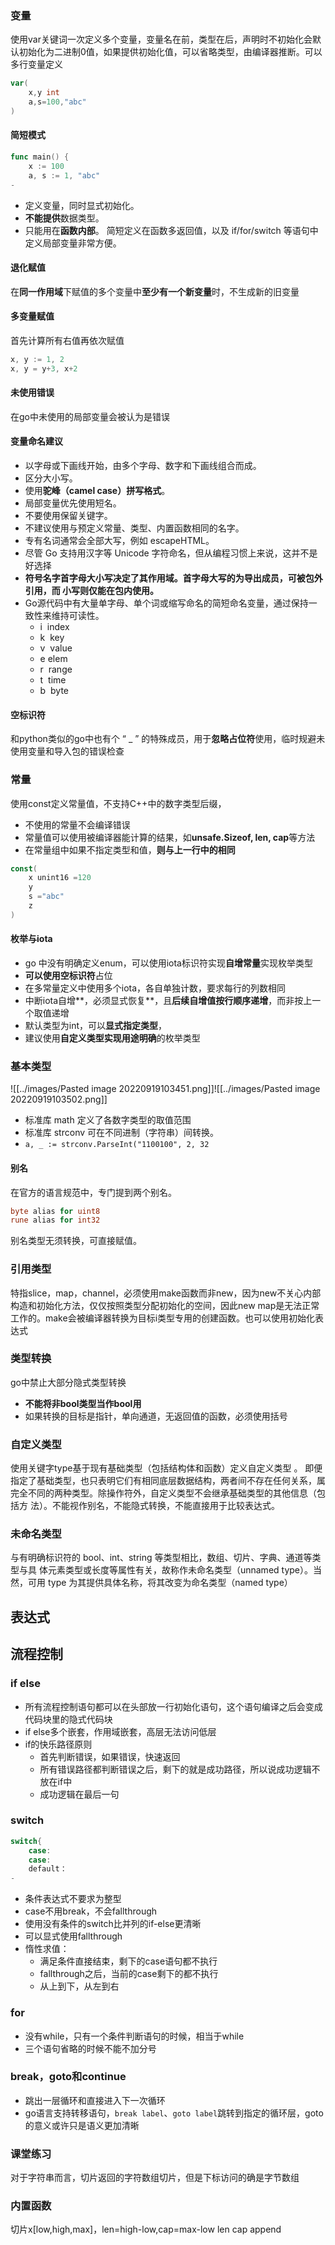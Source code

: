 ### 变量
使用var关键词一次定义多个变量，变量名在前，类型在后，声明时不初始化会默认初始化为二进制0值，如果提供初始化值，可以省略类型，由编译器推断。可以多行变量定义
```go
var(
	x,y int
	a,s=100,"abc"
)
```
#### 简短模式
```go
func main() {
	x := 100 
	a, s := 1, "abc" 
- 
```
- 定义变量，同时显式初始化。
- **不能提供**数据类型。
- 只能用在**函数内部**。
简短定义在函数多返回值，以及 if/for/switch 等语句中定义局部变量非常方便。
#### 退化赋值
在**同一作用域**下赋值的多个变量中**至少有一个新变量**时，不生成新的旧变量
#### 多变量赋值
首先计算所有右值再依次赋值
```go
x, y := 1, 2 
x, y = y+3, x+2
```
#### 未使用错误
在go中未使用的局部变量会被认为是错误
#### 变量命名建议
-  以字母或下画线开始，由多个字母、数字和下画线组合而成。 
-  区分大小写。 
-  使用**驼峰（camel case）拼写格式**。 
-  局部变量优先使用短名。 
- 不要使用保留关键字。 
- 不建议使用与预定义常量、类型、内置函数相同的名字。 
- 专有名词通常会全部大写，例如 escapeHTML。 
- 尽管 Go 支持用汉字等 Unicode 字符命名，但从编程习惯上来说，这并不是好选择
- **符号名字首字母大小写决定了其作用域。首字母大写的为导出成员，可被包外引用，而 小写则仅能在包内使用。**
- Go源代码中有大量单字母、单个词或缩写命名的简短命名变量，通过保持一致性来维持可读性。
	- i  index 
	- k  key
	- v  value
	- e  elem
	- r  range
	- t  time
	- b  byte
#### 空标识符
和python类似的go中也有个 “ _ ” 的特殊成员，用于**忽略占位符**使用，临时规避未使用变量和导入包的错误检查
### 常量
使用const定义常量值，不支持C++中的数字类型后缀，
- 不使用的常量不会编译错误
- 常量值可以使用被编译器能计算的结果，如**unsafe.Sizeof, len, cap**等方法
- 在常量组中如果不指定类型和值，**则与上一行中的相同**
```go
const(
	x unint16 =120
	y
	s ="abc"
	z
)
```
#### 枚举与iota
- go 中没有明确定义enum，可以使用iota标识符实现**自增常量**实现枚举类型
- **可以使用空标识符**占位
- 在多常量定义中使用多个iota，各自单独计数，要求每行的列数相同
- 中断iota自增**，必须显式恢复**，且**后续自增值按行顺序递增**，而非按上一个取值递增
- 默认类型为int，可以**显式指定类型**，
- 建议使用**自定义类型实现用途明确**的枚举类型
### 基本类型
![[../images/Pasted image 20220919103451.png]]![[../images/Pasted image 20220919103502.png]]
- 标准库 math 定义了各数字类型的取值范围
- 标准库 strconv 可在不同进制（字符串）间转换。
- `a, _ := strconv.ParseInt("1100100", 2, 32`
#### 别名
在官方的语言规范中，专门提到两个别名。
```go
byte alias for uint8 
rune alias for int32 
```
别名类型无须转换，可直接赋值。
### 引用类型
特指slice，map，channel，必须使用make函数而非new，因为new不关心内部构造和初始化方法，仅仅按照类型分配初始化的空间，因此new map是无法正常工作的。make会被编译器转换为目标i类型专用的创建函数。也可以使用初始化表达式
### 类型转换
go中禁止大部分隐式类型转换
- **不能将非bool类型当作bool用**
- 如果转换的目标是指针，单向通道，无返回值的函数，必须使用括号

### 自定义类型
使用关键字type基于现有基础类型（包括结构体和函数）定义自定义类型 。
即便指定了基础类型，也只表明它们有相同底层数据结构，两者间不存在任何关系，属 完全不同的两种类型。除操作符外，自定义类型不会继承基础类型的其他信息（包括方 法）。不能视作别名，不能隐式转换，不能直接用于比较表达式。
### 未命名类型
与有明确标识符的 bool、int、string 等类型相比，数组、切片、字典、通道等类型与具 体元素类型或长度等属性有关，故称作未命名类型（unnamed type）。当然，可用 type 为其提供具体名称，将其改变为命名类型（named type）

## 表达式


## 流程控制
### if else
- 所有流程控制语句都可以在头部放一行初始化语句，这个语句编译之后会变成代码块里的隐式代码块
- if else多个嵌套，作用域嵌套，高层无法访问低层
- if的快乐路径原则
	- 首先判断错误，如果错误，快速返回
	- 所有错误路径都判断错误之后，剩下的就是成功路径，所以说成功逻辑不放在if中
	- 成功逻辑在最后一句
### switch
```go
switch{
	case:
	case:
	default：
- 
```
- 条件表达式不要求为整型
- case不用break，不会fallthrough
- 使用没有条件的switch比并列的if-else更清晰
- 可以显式使用fallthrough
- 惰性求值：
	- 满足条件直接结束，剩下的case语句都不执行
	- fallthrough之后，当前的case剩下的都不执行
	- 从上到下，从左到右
### for
- 没有while，只有一个条件判断语句的时候，相当于while
- 三个语句省略的时候不能不加分号

### break，goto和continue
- 跳出一层循环和直接进入下一次循环
- go语言支持转移语句，`break label`、`goto label`跳转到指定的循环层，goto的意义或许只是语义更加清晰


### 课堂练习
对于字符串而言，切片返回的字符数组切片，但是下标访问的确是字节数组
### 内置函数
切片x[low,high,max]，len=high-low,cap=max-low
len
cap
append
